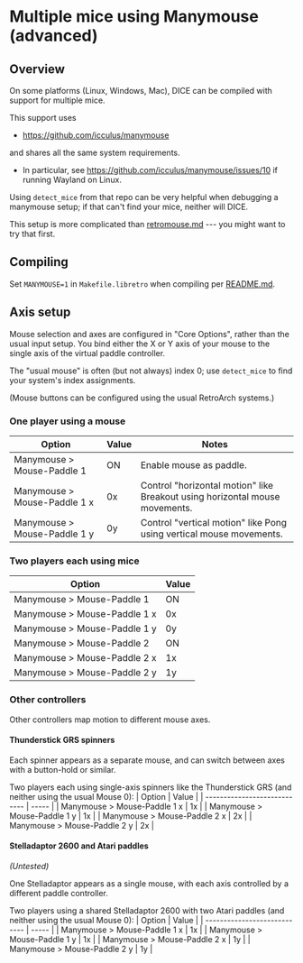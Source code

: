 # Multiple mice using Manymouse (advanced)

## Overview
On some platforms (Linux, Windows, Mac), DICE can be compiled with support for multiple mice.

This support uses 
* https://github.com/icculus/manymouse

and shares all the same system requirements.  
* In particular, see https://github.com/icculus/manymouse/issues/10 if running Wayland on Linux.

Using `detect_mice` from that repo can be very helpful when debugging a manymouse setup;
if that can't find your mice, neither will DICE.

This setup is more complicated than [retromouse.md](retromouse.md) --- you might
want to try that first.
## Compiling
Set `MANYMOUSE=1` in `Makefile.libretro` when compiling per [README.md](README.md#compiling).

## Axis setup

Mouse selection and axes are configured in "Core Options", rather than the usual input setup.
You bind either the X or Y axis of your mouse to the single axis of the virtual paddle controller.

The "usual mouse" is often (but not always) index 0; use `detect_mice` to find your system's index assignments.

(Mouse buttons can be configured using the usual RetroArch systems.)

### One player using a mouse
| Option                       | Value | Notes                                                                       |
| ---------------------------- | ----- | --------------------------------------------------------------------------- |
| Manymouse > Mouse-Paddle 1   | ON    | Enable mouse as paddle.                                                     |
| Manymouse > Mouse-Paddle 1 x | 0x    | Control "horizontal motion" like Breakout using horizontal mouse movements. |
| Manymouse > Mouse-Paddle 1 y | 0y    | Control "vertical motion" like Pong using vertical mouse movements.         |

### Two players each using mice
| Option                       | Value |
| ---------------------------- | ----- |
| Manymouse > Mouse-Paddle 1   | ON    |
| Manymouse > Mouse-Paddle 1 x | 0x    |
| Manymouse > Mouse-Paddle 1 y | 0y    |
| Manymouse > Mouse-Paddle 2   | ON    |
| Manymouse > Mouse-Paddle 2 x | 1x    |
| Manymouse > Mouse-Paddle 2 y | 1y    |

### Other controllers
Other controllers map motion to different mouse axes.

#### Thunderstick GRS spinners
Each spinner appears as a separate mouse, and can switch between axes with a button-hold or similar.

Two players each using single-axis spinners like the Thunderstick GRS (and neither using the usual Mouse 0):
| Option                       | Value |
| ---------------------------- | ----- |
| Manymouse > Mouse-Paddle 1 x | 1x    |
| Manymouse > Mouse-Paddle 1 y | 1x    |
| Manymouse > Mouse-Paddle 2 x | 2x    |
| Manymouse > Mouse-Paddle 2 y | 2x    |

#### Stelladaptor 2600 and Atari paddles
_(Untested)_

One Stelladaptor appears as a single mouse, with each axis controlled by a different paddle controller.

Two players using a shared Stelladaptor 2600 with two Atari paddles (and neither using the usual Mouse 0):
| Option                       | Value |
| ---------------------------- | ----- |
| Manymouse > Mouse-Paddle 1 x | 1x    |
| Manymouse > Mouse-Paddle 1 y | 1x    |
| Manymouse > Mouse-Paddle 2 x | 1y    |
| Manymouse > Mouse-Paddle 2 y | 1y    |
